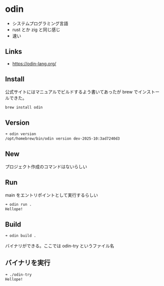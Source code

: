 # odin

- システムプログラミング言語
- rust とか zig と同じ感じ
- 速い

## Links
- https://odin-lang.org/

## Install

公式サイトにはマニュアルでビルドするよう書いてあったが brew でインストールできた。
```bash
brew install odin
```

## Version
```bash
➜ odin version
/opt/homebrew/bin/odin version dev-2025-10:3ad7240d3
```

## New
プロジェクト作成のコマンドはないらしい

## Run
main をエントリポイントとして実行するらしい

```bash
➜ odin run .
Hellope!
```

## Build
```bash
➜ odin build .
```

バイナリができる。ここでは odin-try というファイル名

## バイナリを実行
```bash
➜ ./odin-try
Hellope!
```
